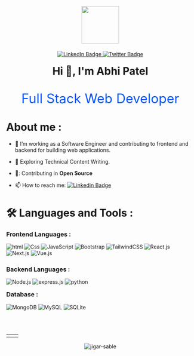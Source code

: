 <div id="header" align="center">
  <img src="https://media.giphy.com/media/M9gbBd9nbDrOTu1Mqx/giphy.gif" width="100"/>
</div>
<div id="badges" align="center" style="margin-top:20px">
  <a href="https://www.linkedin.com/in/abhipatel001/">
    <img src="https://img.shields.io/badge/LinkedIn-blue?style=for-the-badge&logo=linkedin&logoColor=white" alt="LinkedIn Badge"/>
  </a>
  <a href="https://twitter.com/AbhiPat38814974">
    <img src="https://img.shields.io/badge/Twitter-red?style=for-the-badge&logo=twitter&logoColor=white" alt="Twitter Badge"/>
  </a>
</div>
<h1 align="center" style="margin-top:20px">Hi 👋, I'm Abhi Patel</h1>

<p align="center" style="font-size:35px; color:#0357F7">Full Stack Web Developer</p>


<h1>About me :</h1>

- 🔭 I’m working as a Software Engineer and contributing to frontend and backend for building web applications.

- 🌱 Exploring Technical Content Writing.

- 🤝: Contributing in <b>Open Source</b>

- 📫 How to reach me: [![Linkedin Badge](https://img.shields.io/badge/-linkedIn-blue?style=flat&logo=Linkedin&logoColor=white)](https://www.linkedin.com/in/abhipatel001/)

<h1 style="margin-top:40px"> 🛠️ Languages and Tools : </h1>

<h3 style="margin:15px 0px">Frontend Languages :</h3>

<div align="left" style="margin-bottom:25px">
  <img alt="html" src="https://img.shields.io/badge/Html-%23323330.svg?style=for-the-badge&logo=html5&logoColor=red"/>
  <img alt="Css" src="https://img.shields.io/badge/CSS-%23323330.svg?style=for-the-badge&logo=css3&logoColor=2862E9"/>
  <img alt="JavaScript" src="https://img.shields.io/badge/javascript-%23323330.svg?style=for-the-badge&logo=javascript&logoColor=EFD81D"/>
  <img alt="Bootstrap" src="https://img.shields.io/badge/bootstrap-%23323330.svg?style=for-the-badge&logo=bootstrap&logoColor=23563D7C"/>
  <img alt="TailwindCSS" src="https://img.shields.io/badge/Tailwind_CSS-%23323330.svg?style=for-the-badge&logo=tailwind-css&logoColor=23563D7C"/>
  <img alt="React.js" src="https://img.shields.io/badge/React.js-%23323330.svg?style=for-the-badge&logo=react&logoColor=23563D7C"/>
  <img alt="Next.js" src="https://img.shields.io/badge/Next.js-%23323330.svg?style=for-the-badge&logo=next.js&logoColor=23563D7C"/>
  <img alt="Vue.js" src="https://img.shields.io/badge/Vue.js-%23323330.svg?style=for-the-badge&logo=vue.js&logoColor=23563D7C"/>
</div>
<h3 style="margin:15px 0px">Backend Languages :</h3>

<div align="left" >
  <img alt="Node.js" src="https://img.shields.io/badge/Node.js-%23323330.svg?style=for-the-badge&logo=node.js&logoColor=green"/>
  <img alt="express.js" src="https://img.shields.io/badge/express.js-%23323330.svg?style=for-the-badge&logo=express&logoColor=8BBF3D"/>
  <img alt="python" src="https://img.shields.io/badge/python-%23323330.svg?style=for-the-badge&logo=python&logoColor=EFD81D"/>
 
</div>
<h3 style="margin-top:15px;">Database :</h3>

<div align="left" > 
  <img alt="MongoDB" src="https://img.shields.io/badge/MongoDB-%23323330.svg?style=for-the-badge&logo=MongoDB&logoColor=0FA54D"/>
  <img alt="MySQL" src="https://img.shields.io/badge/mysql-%23323330.svg?style=for-the-badge&logo=mysql&logoColor=DD8A00"/>
  <img alt="SQLite" src="https://img.shields.io/badge/sqlite-%23323330.svg?style=for-the-badge&logo=sqlite&logoColor=107AC9"/>

 
</div>
<br/>
<br/>
<table style="margin-top:30px">
  <tr>
    <td><img src="https://github-readme-stats.vercel.app/api?username=AbhiPatel10&show_icons=true&theme=dark&locale=en" alt="" /></td>
    <td><img src="https://github-readme-stats.vercel.app/api/top-langs?username=AbhiPatel10&show_icons=true&theme=dark&locale=en&layout=compact" alt="" /></td>
  </tr>
</table>

<div align="center">
<p><img align="center" src="https://github-readme-streak-stats.herokuapp.com/?user=AbhiPatel10&theme=dark" alt="jigar-sable" /></p>
 </div>
 <br>

<p style='display:none'>Updated on : 06/12/2022 - 6.24</p>
